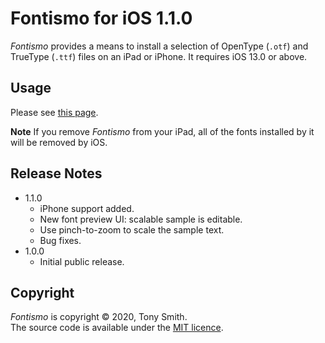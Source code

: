 # Fontismo for iOS 1.1.0 #

*Fontismo* provides a means to install a selection of OpenType (`.otf`) and TrueType (`.ttf`) files on an iPad or iPhone. It requires iOS 13.0 or above.

## Usage ##

Please see [this page](https://smittytone.github.io/fontismo/index.html).

**Note** If you remove *Fontismo* from your iPad, all of the fonts installed by it will be removed by iOS.

## Release Notes ##

- 1.1.0
    - iPhone support added.
    - New font preview UI: scalable sample is editable.
    - Use pinch-to-zoom to scale the sample text.
    - Bug fixes.
- 1.0.0
    - Initial public release.

## Copyright ##

*Fontismo* is copyright &copy; 2020, Tony Smith.<br />The source code is available under the [MIT licence](LICENSE).